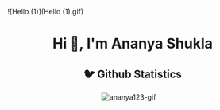 ![Hello (1)](Hello (1).gif)


<h1 align="center">Hi 👋, I'm Ananya Shukla</h1>

<h2 align="center">🐦 Github Statistics </h2>
<p align="center">
<img src="https://github-readme-stats.vercel.app/api?username=ananya123-gif&layout=compact&hide=html&theme=jolly" alt="ananya123-gif" />&nbsp;&nbsp;&nbsp;&nbsp;
</p>


